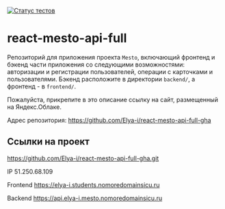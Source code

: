 [![Статус тестов](https://github.com/Elya-i/react-mesto-api-full-gha/actions/workflows/tests.yml/badge.svg)](https://github.com/Elya-i/react-mesto-api-full-gha/actions/workflows/tests.yml)

# react-mesto-api-full
Репозиторий для приложения проекта `Mesto`, включающий фронтенд и бэкенд части приложения со следующими возможностями: авторизации и регистрации пользователей, операции с карточками и пользователями. Бэкенд расположите в директории `backend/`, а фронтенд - в `frontend/`. 
  
Пожалуйста, прикрепите в это описание ссылку на сайт, размещенный на Яндекс.Облаке.

Адрес репозитория: https://github.com/Elya-i/react-mesto-api-full-gha

## Ссылки на проект

https://github.com/Elya-i/react-mesto-api-full-gha.git

IP 51.250.68.109

Frontend https://elya-i.students.nomoredomainsicu.ru

Backend https://api.elya-i.mesto.nomoredomainsicu.ru
